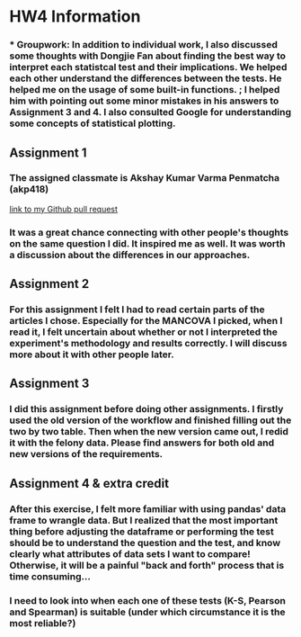 # HW4 Information

### * Groupwork: In addition to individual work, I also discussed some thoughts with Dongjie Fan about finding the best way to interpret each statistcal test and their implications. We helped each other understand the differences between the tests. He helped me on the usage of some built-in functions. ; I helped him with pointing out some minor mistakes in his answers to Assignment 3 and 4. I also consulted Google for understanding some concepts of statistical plotting.

## Assignment 1
### The assigned classmate is Akshay Kumar Varma Penmatcha (akp418)
[link to my Github pull request](https://github.com/akpen/PUI2016_akp418/pull/1)
### It was a great chance connecting with other people's thoughts on the same question I did. It inspired me as well. It was worth a discussion about the differences in our approaches.

## Assignment 2
### For this assignment I felt I had to read certain parts of the articles I chose. Especially for the MANCOVA I picked, when I read it, I felt uncertain about whether or not I interpreted the experiment's methodology and results correctly. I will discuss more about it with other people later.

## Assignment 3
### I did this assignment before doing other assignments. I firstly used the old version of the workflow and finished filling out the two by two table. Then when the new version came out, I redid it with the felony data. Please find answers for both old and new versions of the requirements.

## Assignment 4 & extra credit
### After this exercise, I felt more familiar with using pandas' data frame to wrangle data. But I realized that the most important thing before adjusting the dataframe or performing the test should be to understand the question and the test, and know clearly what attributes of data sets I want to compare! Otherwise, it will be a painful "back and forth" process that is time consuming...
### I need to look into when each one of these tests (K-S, Pearson and Spearman) is suitable (under which circumstance it is the most reliable?)



